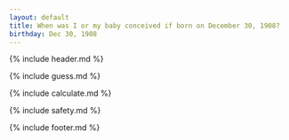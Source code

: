 ```yaml
---
layout: default
title: When was I or my baby conceived if born on December 30, 1908?
birthday: Dec 30, 1908
---
```


{% include header.md %}

{% include guess.md %}

{% include calculate.md %}

{% include safety.md %}

{% include footer.md %}



